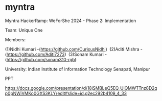 # myntra
Myntra HackerRamp: WeForShe 2024 - Phase 2: Implementation

Team: Unique One

Members:

(1)Nidhi Kumari -(https://github.com/CuriousNidhi) 
(2)Aditi Mishra -(https://github.com/Aditi7273) 
(3)Sonam Kumari -(https://github.com/sonam310-rgb)

University: Indian Institute of Information Technology Senapati, Manipur

PPT

https://docs.google.com/presentation/d/18jSMBLeQ5EQ_UiQMWTTnz8D2qp0pNWiVMKo0GXS3KLY/edit#slide=id.g2ec292b4109_4_33



